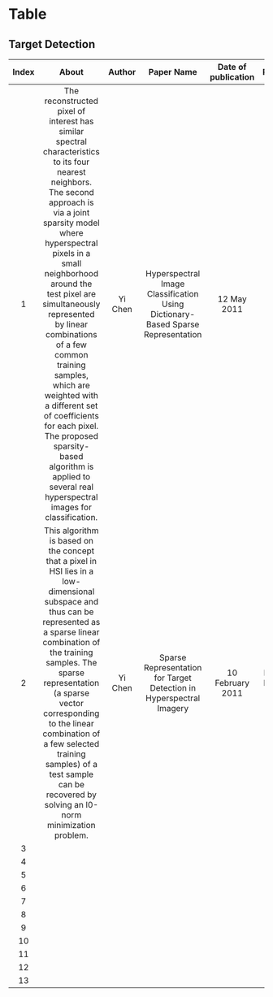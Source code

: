 # Table
## Target Detection

|Index|About|Author|Paper Name| Date of publication| Publication|Update time|Link|
|:---:|:----:|:----:|:---:|:--:|:--:|:---:|:--:|
|  1   |   The reconstructed pixel of interest has similar spectral characteristics to its four nearest neighbors. The second approach is via a joint sparsity model where hyperspectral pixels in a small neighborhood around the test pixel are simultaneously represented by linear combinations of a few common training samples, which are weighted with a different set of coefficients for each pixel. The proposed sparsity-based algorithm is applied to several real hyperspectral images for classification.    |   Yi Chen   |  Hyperspectral Image Classification Using Dictionary-Based Sparse Representation   | 12 May 2011    | TGRS | 0923 14:54  |[Link](https://ieeexplore.ieee.org/abstract/document/5766028/)|
|  2   | This algorithm is based on the concept that a pixel in HSI lies in a low-dimensional subspace and thus can be represented as a sparse linear combination of the training samples. The sparse representation (a sparse vector corresponding to the linear combination of a few selected training samples) of a test sample can be recovered by solving an l0-norm minimization problem.      | Yi Chen     |  Sparse Representation for Target Detection in Hyperspectral Imagery   | 10 February 2011   |  IEEE Signal Processing Society   |0923 15:11|[Link](https://ieeexplore.ieee.org/abstract/document/5711635/)|
|  3   |      |      |     |    |    |||
|  4   |      |      |     |    |    |||
|  5   |      |      |     |    |    |||
|  6   |      |      |     |    |    |||
|  7   |      |      |     |    |    |||
|  8   |      |      |     |    |    |||
|  9   |      |      |     |    |    |||
|  10  |      |      |     |    |    |||
|  11  |      |      |     |    |    |||
|  12  |      |      |     |    |    |||
|  13  |      |      |     |    |    ||||
